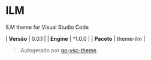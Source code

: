 # ILM

ILM theme for Visual Studio Code

| **Versão** | 0.0.1 |
| **Engine** | ^1.0.0 |
| **Pacote** | theme-ilm |

> Autogerado por [go-vsc-theme](https://github.com/natalbu/go-vsc-theme).
